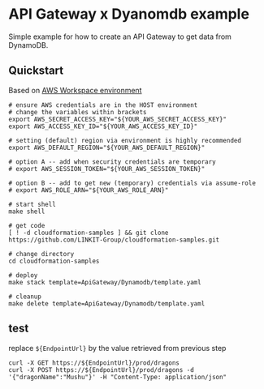  
# API Gateway x Dyanomdb example
Simple example for how to create an API Gateway to get data from DynamoDB.

## Quickstart 
Based on [AWS Workspace environment](https://github.com/LINKIT-Group/aws-workspace)

```shell
# ensure AWS credentials are in the HOST environment
# change the variables within brackets
export AWS_SECRET_ACCESS_KEY="${YOUR_AWS_SECRET_ACCESS_KEY}"
export AWS_ACCESS_KEY_ID="${YOUR_AWS_ACCESS_KEY_ID}"

# setting (default) region via environment is highly recommended
export AWS_DEFAULT_REGION="${YOUR_AWS_DEFAULT_REGION}"

# option A -- add when security credentials are temporary
# export AWS_SESSION_TOKEN="${YOUR_AWS_SESSION_TOKEN}"

# option B -- add to get new (temporary) credentials via assume-role
# export AWS_ROLE_ARN="${YOUR_AWS_ROLE_ARN}"

# start shell
make shell

# get code
[ ! -d cloudformation-samples ] && git clone https://github.com/LINKIT-Group/cloudformation-samples.git

# change directory
cd cloudformation-samples

# deploy
make stack template=ApiGateway/Dynamodb/template.yaml

# cleanup
make delete template=ApiGateway/Dynamodb/template.yaml
```

## test

replace `${EndpointUrl}` by the value retrieved from previous step

```shell
curl -X GET https://${EndpointUrl}/prod/dragons
curl -X POST https://${EndpointUrl}/prod/dragons -d '{"dragonName":"Mushu"}' -H "Content-Type: application/json"   
``` 

